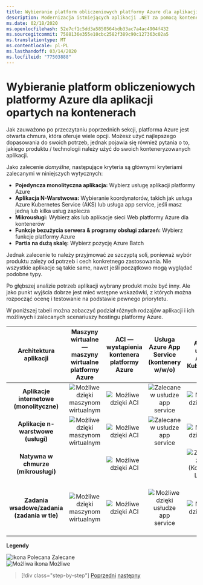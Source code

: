 ```yaml
---
title: Wybieranie platform obliczeniowych platformy Azure dla aplikacji opartych na kontenerach
description: Modernizacja istniejących aplikacji .NET za pomocą kontenerów usługi Azure Cloud i Windows | Wybieranie platform obliczeniowych platformy Azure dla aplikacji opartych na kontenerach
ms.date: 02/18/2020
ms.openlocfilehash: 52e7cf1c5dd3a5850564bdb33ac7a4ac4904f432
ms.sourcegitcommit: 7588136e355e10cbc2582f389c90c127363c02a5
ms.translationtype: MT
ms.contentlocale: pl-PL
ms.lasthandoff: 03/14/2020
ms.locfileid: "77503888"
---
```

# <a name="choosing-azure-compute-platforms-for-container-based-applications"></a>Wybieranie platform obliczeniowych platformy Azure dla aplikacji opartych na kontenerach

Jak zauważono po przeczytaniu poprzednich sekcji, platforma Azure jest otwarta chmura, która oferuje wiele opcji. Możesz użyć najlepszego dopasowania do swoich potrzeb, jednak pojawia się również pytania o to, jakiego produktu / technologii należy użyć do swoich konteneryzowanych aplikacji.

Jako zalecenie *domyślne,* następujące kryteria są głównymi kryteriami zalecanymi w niniejszych wytycznych:

- **Pojedyncza monolityczna aplikacja:** Wybierz usługę aplikacji platformy Azure
- **Aplikacja N-Warstwowa:** Wybieranie koordynatorów, takich jak usługa Azure Kubernetes Service (AKS) lub usługa app service, jeśli masz jedną lub kilka usług zaplecza
- **Mikrousługi:** Wybierz aks lub aplikacje sieci Web platformy Azure dla kontenerów
- **Funkcje bezużycia serwera & programy obsługi zdarzeń:** Wybierz funkcje platformy Azure
- **Partia na dużą skalę:** Wybierz pozycję Azure Batch

Jednak zalecenie to należy przyjmować ze szczyptą soli, ponieważ wybór produktu zależy od potrzeb i cech konkretnego zastosowania. Nie wszystkie aplikacje są takie same, nawet jeśli początkowo mogą wyglądać podobne typy.

Po głębszej analizie potrzeb aplikacji wybrany produkt może być inny. Ale jako punkt wyjścia dobrze jest mieć wstępne wskazówki, z których można rozpocząć ocenę i testowanie na podstawie pewnego priorytetu.

W poniższej tabeli można zobaczyć podział różnych rodzajów aplikacji i ich możliwych i zalecanych scenariuszy hostingu platformy Azure.

| Architektura aplikacji | Maszyny wirtualne — maszyny wirtualne platformy Azure | ACI — wystąpienia kontenera platformy Azure | Usługa Azure App Service (kontenery w/w/o) | AKS — usługi Azure Kubernetes | Azure Functions | Azure Batch |
|:------------------------:|:--:|:--:|:--:|:--:|:--:|:--:|
| **Aplikacje internetowe (monolityczne)**         | ![Możliwe dzięki maszynom wirtualnym](media/choosing-azure-compute-options-for-container-based-applications/possible.png) | ![Możliwe dzięki ACI](media/choosing-azure-compute-options-for-container-based-applications/possible.png) | ![Zalecane w usłudze app service](media/choosing-azure-compute-options-for-container-based-applications/recommended.png) | ![Możliwe dzięki AKS](media/choosing-azure-compute-options-for-container-based-applications/possible.png) | | |
| **Aplikacje n-warstwowe (usługi)**        | ![Możliwe dzięki maszynom wirtualnym](media/choosing-azure-compute-options-for-container-based-applications/possible.png) | ![Możliwe dzięki ACI](media/choosing-azure-compute-options-for-container-based-applications/possible.png) | ![Zalecane w usłudze app service](media/choosing-azure-compute-options-for-container-based-applications/recommended.png) | ![Możliwe dzięki AKS](media/choosing-azure-compute-options-for-container-based-applications/possible.png) | ![Możliwe dzięki platformie Azure Fuctions](media/choosing-azure-compute-options-for-container-based-applications/possible.png) | |
| **Natywna w chmurze (mikrousługi)**  | | ![Możliwe dzięki ACI](media/choosing-azure-compute-options-for-container-based-applications/possible.png) | | ![Zalecane z AKS](media/choosing-azure-compute-options-for-container-based-applications/recommended.png) <br/> (Kontenery Linux)&nbsp;| ![Zalecane w usłudze Azure Functions](media/choosing-azure-compute-options-for-container-based-applications/recommended.png) <br/> (Zdarzenie&#x2011;napędzane) | |
| **Zadania wsadowe/zadania (zadania w tle)** | ![Możliwe dzięki maszynom wirtualnym](media/choosing-azure-compute-options-for-container-based-applications/possible.png) | ![Możliwe dzięki ACI](media/choosing-azure-compute-options-for-container-based-applications/possible.png) | ![Możliwe dzięki usłudze app service](media/choosing-azure-compute-options-for-container-based-applications/possible.png) | ![Możliwe dzięki AKS](media/choosing-azure-compute-options-for-container-based-applications/possible.png) | ![Zalecane w usłudze Azure Functions](media/choosing-azure-compute-options-for-container-based-applications/recommended.png) <br/> (Zadania&nbsp;w tle) | ![Zalecane w usłudze Azure Batch](media/choosing-azure-compute-options-for-container-based-applications/recommended.png) <br/> (Duża skala&#x2011;) |

**Legendy**

![Ikona Polecana](media/choosing-azure-compute-options-for-container-based-applications/recommended.png) Zalecane \
![Możliwa ikona](media/choosing-azure-compute-options-for-container-based-applications/possible.png) Możliwe

> [!div class="step-by-step"]
> [Poprzedni](when-to-deploy-windows-containers-to-azure-container-service-kubernetes.md)
> [następny](build-resilient-services-ready-for-the-cloud-embrace-transient-failures-in-the-cloud.md)
